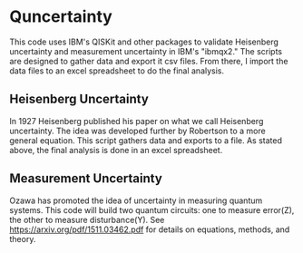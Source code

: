 # Quncertainty
This code uses IBM's QISKit and other packages to validate Heisenberg uncertainty and measurement uncertainty in IBM's "ibmqx2." The scripts are designed to gather data and export it csv files. From there, I import the data files to an excel spreadsheet to do the final analysis.

## Heisenberg Uncertainty
In 1927 Heisenberg published his paper on what we call Heisenberg uncertainty. The idea was developed further by Robertson to a more general equation. This script gathers data and exports to a file. As stated above, the final analysis is done in an excel spreadsheet.


## Measurement Uncertainty
Ozawa has promoted the idea of uncertainty in measuring quantum systems. This code will build two quantum circuits: one to measure error(Z), the other to measure disturbance(Y). See https://arxiv.org/pdf/1511.03462.pdf for details on equations, methods, and theory.
